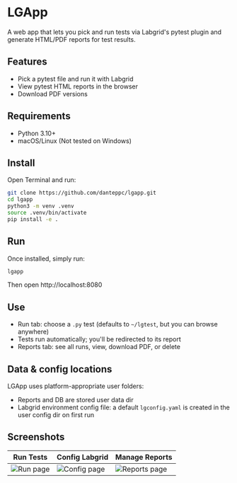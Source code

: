 # LGApp
A web app that lets you pick and run tests via Labgrid's pytest plugin and generate HTML/PDF reports for test results.

## Features
- Pick a pytest file and run it with Labgrid
- View pytest HTML reports in the browser
- Download PDF versions

## Requirements
- Python 3.10+
- macOS/Linux (Not tested on Windows)

## Install
Open Terminal and run:
```bash
git clone https://github.com/danteppc/lgapp.git
cd lgapp
python3 -m venv .venv
source .venv/bin/activate
pip install -e .
```

## Run
Once installed, simply run:
```bash
lgapp
```
Then open http://localhost:8080

## Use
- Run tab: choose a `.py` test (defaults to `~/lgtest`, but you can browse anywhere)
- Tests run automatically; you'll be redirected to its report
- Reports tab: see all runs, view, download PDF, or delete

## Data & config locations
LGApp uses platform-appropriate user folders:
- Reports and DB are stored user data dir
- Labgrid environment config file: a default `lgconfig.yaml` is created in the user config dir on first run

## Screenshots

| Run Tests | Config Labgrid | Manage Reports |
| --- | --- | --- |
| ![Run page](imgs/1.png) | ![Config page](imgs/2.png) | ![Reports page](imgs/3.png) |
